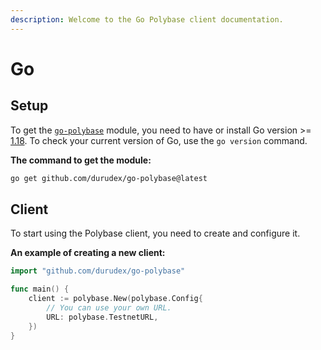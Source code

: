 ```yaml
---
description: Welcome to the Go Polybase client documentation.
---
```


# Go

## Setup

To get the [`go-polybase`](https://github.com/durudex/go-polybase) module, you need to have or install Go version >= [1.18](https://go.dev/dl/). To check your current version of Go, use the `go version` command.

**The command to get the module:**

```bash
go get github.com/durudex/go-polybase@latest
```

## Client

To start using the Polybase client, you need to create and configure it.

**An example of creating a new client:**

```go
import "github.com/durudex/go-polybase"

func main() {
    client := polybase.New(polybase.Config{
        // You can use your own URL.
        URL: polybase.TestnetURL,
    })
}
```
